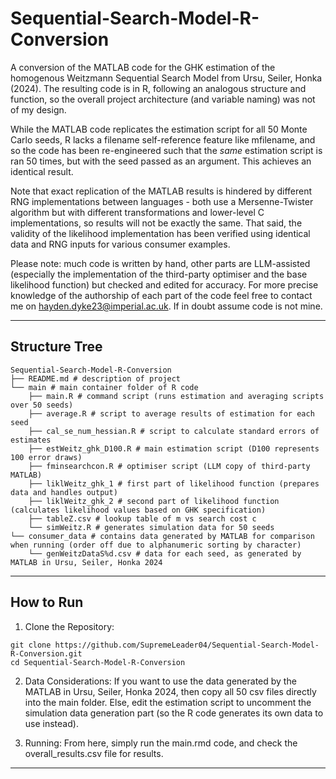 # Sequential-Search-Model-R-Conversion
A conversion of the MATLAB code for the GHK estimation of the homogenous Weitzmann Sequential Search Model from Ursu, Seiler, Honka (2024). The resulting code is in R, following an analogous structure and function, so the overall project architecture (and variable naming) was not of my design.

While the MATLAB code replicates the estimation script for all 50 Monte Carlo seeds, R lacks a filename self-reference feature like mfilename, and so the code has been re-engineered such that the _same_ estimation script is ran 50 times, but with the seed passed as an argument. This achieves an identical result.

Note that exact replication of the MATLAB results is hindered by different RNG implementations between languages - both use a Mersenne-Twister algorithm but with different transformations and lower-level C implementations, so results will not be exactly the same. That said, the validity of the likelihood implementation has been verified using identical data and RNG inputs for various consumer examples.

Please note: much code is written by hand, other parts are LLM-assisted (especially the implementation of the third-party optimiser and the base likelihood function) but checked and edited for accuracy. For more precise knowledge of the authorship of each part of the code feel free to contact me on hayden.dyke23@imperial.ac.uk. If in doubt assume code is not mine.

---

## Structure Tree

```
Sequential-Search-Model-R-Conversion
├── README.md # description of project
└── main # main container folder of R code
    ├── main.R # command script (runs estimation and averaging scripts over 50 seeds)
    ├── average.R # script to average results of estimation for each seed
    ├── cal_se_num_hessian.R # script to calculate standard errors of estimates
    ├── estWeitz_ghk_D100.R # main estimation script (D100 represents 100 error draws)
    ├── fminsearchcon.R # optimiser script (LLM copy of third-party MATLAB)
    ├── liklWeitz_ghk_1 # first part of likelihood function (prepares data and handles output)
    ├── liklWeitz_ghk_2 # second part of likelihood function (calculates likelihood values based on GHK specification)
    ├── tableZ.csv # lookup table of m vs search cost c
    └── simWeitz.R # generates simulation data for 50 seeds
└── consumer_data # contains data generated by MATLAB for comparison when running (order off due to alphanumeric sorting by character)
    └── genWeitzDataS%d.csv # data for each seed, as generated by MATLAB in Ursu, Seiler, Honka 2024
```
---
## How to Run

1) Clone the Repository:
```
git clone https://github.com/SupremeLeader04/Sequential-Search-Model-R-Conversion.git
cd Sequential-Search-Model-R-Conversion
```

2) Data Considerations:
If you want to use the data generated by the MATLAB in Ursu, Seiler, Honka 2024, then copy all 50 csv files directly into the main folder. Else, edit the estimation script to uncomment the simulation data generation part (so the R code generates its own data to use instead).

3) Running:
From here, simply run the main.rmd code, and check the overall_results.csv file for results.
---
